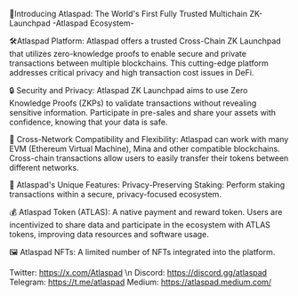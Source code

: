 🚀Introducing Atlaspad: The World's First Fully Trusted Multichain ZK-Launchpad
-Atlaspad Ecosystem-

🛠Atlaspad Platform: Atlaspad offers a trusted Cross-Chain ZK Launchpad that utilizes zero-knowledge proofs to enable secure and private transactions between multiple blockchains. This cutting-edge platform addresses critical privacy and high transaction cost issues in DeFi.

🔒 Security and Privacy: Atlaspad ZK Launchpad aims to use Zero Knowledge Proofs (ZKPs) to validate transactions without revealing sensitive information. Participate in pre-sales and share your assets with confidence, knowing that your data is safe.

🔗 Cross-Network Compatibility and Flexibility: Atlaspad can work with many EVM (Ethereum Virtual Machine), Mina and other compatible blockchains.  Cross-chain transactions allow users to easily transfer their tokens between different networks. 

🧠 Atlaspad's Unique Features:
Privacy-Preserving Staking: Perform staking transactions within a secure, privacy-focused ecosystem.

💰 Atlaspad Token (ATLAS): A native payment and reward token. Users are incentivized to share data and participate in the ecosystem with ATLAS tokens, improving data resources and software usage.

🖼 Atlaspad NFTs: A limited number of NFTs integrated into the platform.

Twitter: https://x.com/Atlaspad \n
Discord: https://discord.gg/atlaspad
Telegram: https://t.me/atlaspad
Medium: https://atlaspad.medium.com/
